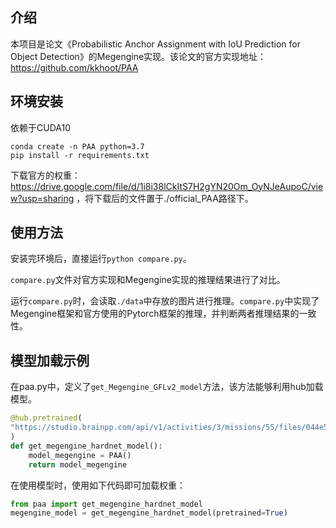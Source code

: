 ## 介绍

本项目是论文《Probabilistic Anchor Assignment with IoU Prediction for Object Detection》的Megengine实现。该论文的官方实现地址：https://github.com/kkhoot/PAA


## 环境安装

依赖于CUDA10

```
conda create -n PAA python=3.7
pip install -r requirements.txt
```

下载官方的权重：https://drive.google.com/file/d/1i8i38lCkItS7H2gYN20Om_OyNJeAupoC/view?usp=sharing
，将下载后的文件置于./official_PAA路径下。 

## 使用方法

安装完环境后，直接运行`python compare.py`。

`compare.py`文件对官方实现和Megengine实现的推理结果进行了对比。

运行`compare.py`时，会读取`./data`中存放的图片进行推理。`compare.py`中实现了Megengine框架和官方使用的Pytorch框架的推理，并判断两者推理结果的一致性。


## 模型加载示例

在paa.py中，定义了```get_Megengine_GFLv2_model```方法，该方法能够利用hub加载模型。
```python
@hub.pretrained(
"https://studio.brainpp.com/api/v1/activities/3/missions/55/files/044e5766-6db9-4d7c-8f80-b3f30ff8b211"
)
def get_megengine_hardnet_model():
    model_megengine = PAA()
    return model_megengine
```

在使用模型时，使用如下代码即可加载权重：
```python
from paa import get_megengine_hardnet_model
megengine_model = get_megengine_hardnet_model(pretrained=True)
```
